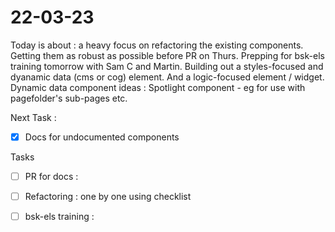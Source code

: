 # 22-03-23

Today is about :
a heavy focus on refactoring the existing components. Getting them as robust as possible before PR on Thurs.
Prepping for bsk-els training tomorrow with Sam C and Martin.
Building out a styles-focused and dyanamic data (cms or cog) element. And a logic-focused element / widget.
Dynamic data component ideas :
Spotlight component - eg for use with pagefolder's sub-pages etc.

Next Task :
- [x] Docs for undocumented components

Tasks
- [ ] PR for docs :

- [ ] Refactoring :
      one by one using checklist

- [ ] bsk-els training :